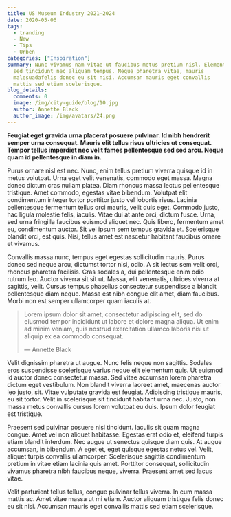 ```yaml
---
title: US Museum Industry 2021–2024
date: 2020-05-06
tags:
  - tranding
  - New
  - Tips
  - Urben
categories: ["Inspiration"]
summary: Nunc vivamus nam vitae ut faucibus metus pretium nisl. Elementum
  sed tincidunt nec aliquam tempus. Neque pharetra vitae, mauris
  malesuadafelis donec eu sit nisi. Accumsan mauris eget convallis
  mattis sed etiam scelerisque.
blog_details:
  comments: 0
  image: /img/city-guide/blog/10.jpg
  author: Annette Black
  author_image: /img/avatars/24.png
---
```


**Feugiat eget gravida urna placerat posuere pulvinar. Id nibh hendrerit semper urna consequat. Mauris elit tellus risus ultricies ut consequat. Tempor tellus imperdiet nec velit fames pellentesque sed sed arcu. Neque quam id pellentesque in diam in.**

Purus ornare nisl est nec. Nunc, enim tellus pretium viverra quisque id in metus volutpat. Urna eget velit venenatis, commodo eget massa. Magna donec dictum cras nullam platea. Diam rhoncus massa lectus pellentesque tristique. Amet commodo, egestas vitae bibendum. Volutpat elit condimentum integer tortor porttitor justo vel lobortis risus. Lacinia pellentesque fermentum tellus orci mauris, velit duis eget. Commodo justo, hac ligula molestie felis, iaculis. Vitae dui at ante orci, dictum fusce. Urna, sed urna fringilla faucibus euismod aliquet nec. Quis libero, fermentum amet eu, condimentum auctor. Sit vel ipsum sem tempus gravida et. Scelerisque blandit orci, est quis. Nisi, tellus amet est nascetur habitant faucibus ornare et vivamus.

Convallis massa nunc, tempus eget egestas sollicitudin mauris. Purus donec sed neque arcu, dictumst tortor nisi, odio. A sit lectus sem velit orci, rhoncus pharetra facilisis. Cras sodales a, dui pellentesque enim odio rutrum leo. Auctor viverra sit sit ut. Massa, elit venenatis, ultrices viverra at sagittis, velit. Cursus tempus phasellus consectetur suspendisse a blandit pellentesque diam neque. Massa est nibh congue elit amet, diam faucibus. Morbi non est semper ullamcorper quam iaculis at.

> Lorem ipsum dolor sit amet, consectetur adipiscing elit, sed do eiusmod tempor incididunt ut labore et dolore magna aliqua. Ut enim ad minim veniam, quis nostrud exercitation ullamco laboris nisi ut aliquip ex ea commodo consequat.
>
> — Annette Black

Velit dignissim pharetra ut augue. Nunc felis neque non sagittis. Sodales eros suspendisse scelerisque varius neque elit elementum quis. Ut euismod id auctor donec consectetur massa. Sed vitae accumsan lorem pharetra dictum eget vestibulum. Non blandit viverra laoreet amet, maecenas auctor leo justo, sit. Vitae vulputate gravida est feugiat. Adipiscing tristique mauris, eu sit tortor. Velit in scelerisque sit tincidunt habitant urna nec. Justo, non massa metus convallis cursus lorem volutpat eu duis. Ipsum dolor feugiat est tristique.

Praesent sed pulvinar posuere nisl tincidunt. Iaculis sit quam magna congue. Amet vel non aliquet habitasse. Egestas erat odio et, eleifend turpis etiam blandit interdum. Nec augue ut senectus quisque diam quis. At augue accumsan, in bibendum. A eget et, eget quisque egestas netus vel. Velit, aliquet turpis convallis ullamcorper. Scelerisque sagittis condimentum pretium in vitae etiam lacinia quis amet. Porttitor consequat, sollicitudin vivamus pharetra nibh faucibus neque, viverra. Praesent amet sed lacus vitae.

Velit parturient tellus tellus, congue pulvinar tellus viverra. In cum massa mattis ac. Amet vitae massa ut mi etiam. Auctor aliquam tristique felis donec eu sit nisi. Accumsan mauris eget convallis mattis sed etiam scelerisque.
